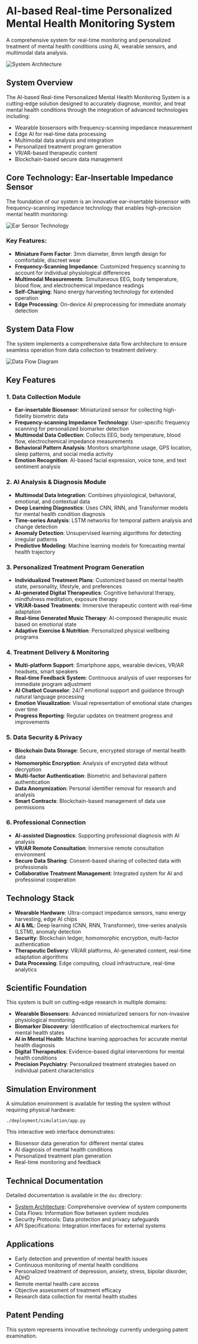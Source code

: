 # AI-based Real-time Personalized Mental Health Monitoring System

A comprehensive system for real-time monitoring and personalized treatment of mental health conditions using AI, wearable sensors, and multimodal data analysis.

![System Architecture](doc/images/system_architecture.svg)

## System Overview

The AI-based Real-time Personalized Mental Health Monitoring System is a cutting-edge solution designed to accurately diagnose, monitor, and treat mental health conditions through the integration of advanced technologies including:

- Wearable biosensors with frequency-scanning impedance measurement
- Edge AI for real-time data processing
- Multimodal data analysis and integration
- Personalized treatment program generation
- VR/AR-based therapeutic content
- Blockchain-based secure data management

## Core Technology: Ear-Insertable Impedance Sensor

The foundation of our system is an innovative ear-insertable biosensor with frequency-scanning impedance technology that enables high-precision mental health monitoring:

![Ear Sensor Technology](doc/images/ear_sensor_technology.svg)

### Key Features:
- **Miniature Form Factor**: 3mm diameter, 8mm length design for comfortable, discreet wear
- **Frequency-Scanning Impedance**: Customized frequency scanning to account for individual physiological differences
- **Multimodal Measurements**: Simultaneous EEG, body temperature, blood flow, and electrochemical impedance readings
- **Self-Charging**: Nano energy harvesting technology for extended operation
- **Edge Processing**: On-device AI preprocessing for immediate anomaly detection

## System Data Flow

The system implements a comprehensive data flow architecture to ensure seamless operation from data collection to treatment delivery:

![Data Flow Diagram](doc/images/data_flow_diagram.svg)

## Key Features

### 1. Data Collection Module

- **Ear-insertable Biosensor**: Miniaturized sensor for collecting high-fidelity biometric data
- **Frequency-scanning Impedance Technology**: User-specific frequency scanning for personalized biomarker detection
- **Multimodal Data Collection**: Collects EEG, body temperature, blood flow, electrochemical impedance measurements
- **Behavioral Pattern Analysis**: Monitors smartphone usage, GPS location, sleep patterns, and social media activity
- **Emotion Recognition**: AI-based facial expression, voice tone, and text sentiment analysis

### 2. AI Analysis & Diagnosis Module

- **Multimodal Data Integration**: Combines physiological, behavioral, emotional, and contextual data
- **Deep Learning Diagnostics**: Uses CNN, RNN, and Transformer models for mental health condition diagnosis
- **Time-series Analysis**: LSTM networks for temporal pattern analysis and change detection
- **Anomaly Detection**: Unsupervised learning algorithms for detecting irregular patterns
- **Predictive Modeling**: Machine learning models for forecasting mental health trajectory

### 3. Personalized Treatment Program Generation

- **Individualized Treatment Plans**: Customized based on mental health state, personality, lifestyle, and preferences
- **AI-generated Digital Therapeutics**: Cognitive behavioral therapy, mindfulness meditation, exposure therapy
- **VR/AR-based Treatments**: Immersive therapeutic content with real-time adaptation
- **Real-time Generated Music Therapy**: AI-composed therapeutic music based on emotional state
- **Adaptive Exercise & Nutrition**: Personalized physical wellbeing programs

### 4. Treatment Delivery & Monitoring

- **Multi-platform Support**: Smartphone apps, wearable devices, VR/AR headsets, smart speakers
- **Real-time Feedback System**: Continuous analysis of user responses for immediate program adjustment
- **AI Chatbot Counselor**: 24/7 emotional support and guidance through natural language processing
- **Emotion Visualization**: Visual representation of emotional state changes over time
- **Progress Reporting**: Regular updates on treatment progress and improvements

### 5. Data Security & Privacy

- **Blockchain Data Storage**: Secure, encrypted storage of mental health data
- **Homomorphic Encryption**: Analysis of encrypted data without decryption
- **Multi-factor Authentication**: Biometric and behavioral pattern authentication
- **Data Anonymization**: Personal identifier removal for research and analysis
- **Smart Contracts**: Blockchain-based management of data use permissions

### 6. Professional Connection

- **AI-assisted Diagnostics**: Supporting professional diagnosis with AI analysis
- **VR/AR Remote Consultation**: Immersive remote consultation environment
- **Secure Data Sharing**: Consent-based sharing of collected data with professionals
- **Collaborative Treatment Management**: Integrated system for AI and professional cooperation

## Technology Stack

- **Wearable Hardware**: Ultra-compact impedance sensors, nano energy harvesting, edge AI chips
- **AI & ML**: Deep learning (CNN, RNN, Transformer), time-series analysis (LSTM), anomaly detection
- **Security**: Blockchain ledger, homomorphic encryption, multi-factor authentication
- **Therapeutic Delivery**: VR/AR platforms, AI-generated content, real-time adaptation algorithms
- **Data Processing**: Edge computing, cloud infrastructure, real-time analytics

## Scientific Foundation

This system is built on cutting-edge research in multiple domains:

- **Wearable Biosensors**: Advanced miniaturized sensors for non-invasive physiological monitoring
- **Biomarker Discovery**: Identification of electrochemical markers for mental health states
- **AI in Mental Health**: Machine learning approaches for accurate mental health diagnosis
- **Digital Therapeutics**: Evidence-based digital interventions for mental health conditions
- **Precision Psychiatry**: Personalized treatment strategies based on individual patient characteristics

## Simulation Environment

A simulation environment is available for testing the system without requiring physical hardware:

```
./deployment/simulation/app.py
```

This interactive web interface demonstrates:
- Biosensor data generation for different mental states
- AI diagnosis of mental health conditions
- Personalized treatment plan generation
- Real-time monitoring and feedback

## Technical Documentation

Detailed documentation is available in the `doc` directory:
- [System Architecture](doc/system_architecture.md): Comprehensive overview of system components
- Data Flows: Information flow between system modules
- Security Protocols: Data protection and privacy safeguards
- API Specifications: Integration interfaces for external systems

## Applications

- Early detection and prevention of mental health issues
- Continuous monitoring of mental health conditions
- Personalized treatment of depression, anxiety, stress, bipolar disorder, ADHD
- Remote mental health care access
- Objective assessment of treatment efficacy
- Research data collection for mental health studies

## Patent Pending

This system represents innovative technology currently undergoing patent examination.
